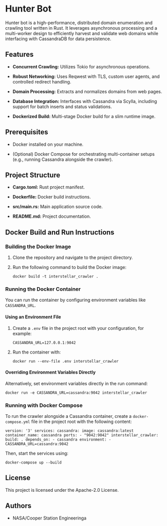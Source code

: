 Hunter Bot
====================

Hunter bot is a high-performance, distributed domain enumeration and crawling tool written in Rust. It leverages asynchronous processing and a multi-worker design to efficiently harvest and validate web domains while interfacing with CassandraDB for data persistence.

Features
--------

-   **Concurrent Crawling:** Utilizes Tokio for asynchronous operations.

-   **Robust Networking:** Uses Reqwest with TLS, custom user agents, and controlled redirect handling.

-   **Domain Processing:** Extracts and normalizes domains from web pages.

-   **Database Integration:** Interfaces with Cassandra via Scylla, including support for batch inserts and status validations.

-   **Dockerized Build:** Multi-stage Docker build for a slim runtime image.

Prerequisites
-------------

-   Docker installed on your machine.

-   (Optional) Docker Compose for orchestrating multi-container setups (e.g., running Cassandra alongside the crawler).

Project Structure
-----------------

-   **Cargo.toml:** Rust project manifest.

-   **Dockerfile:** Docker build instructions.

-   **src/main.rs:** Main application source code.

-   **README.md:** Project documentation.

Docker Build and Run Instructions
---------------------------------

### Building the Docker Image

1.  Clone the repository and navigate to the project directory.

2.  Run the following command to build the Docker image:



    `docker build -t interstellar_crawler .`

### Running the Docker Container

You can run the container by configuring environment variables like `CASSANDRA_URL`.

#### Using an Environment File

1.  Create a `.env` file in the project root with your configuration, for example:

  

    `CASSANDRA_URL=127.0.0.1:9042`

2.  Run the container with:



    `docker run --env-file .env interstellar_crawler`

#### Overriding Environment Variables Directly

Alternatively, set environment variables directly in the run command:

`docker run -e CASSANDRA_URL=cassandra:9042 interstellar_crawler`

### Running with Docker Compose

To run the crawler alongside a Cassandra container, create a `docker-compose.yml` file in the project root with the following content:



`version: '3'
services:
  cassandra:
    image: cassandra:latest
    container_name: cassandra
    ports:
      - "9042:9042"
  interstellar_crawler:
    build: .
    depends_on:
      - cassandra
    environment:
      - CASSANDRA_URL=cassandra:9042`

Then, start the services using:



`docker-compose up --build`

License
-------

This project is licensed under the Apache-2.0 License.

Authors
-------

-   NASA/Cooper Station Engineeringa